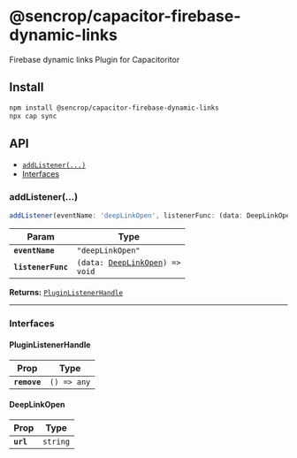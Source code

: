 # @sencrop/capacitor-firebase-dynamic-links

Firebase dynamic links Plugin for Capacitoritor

## Install

```bash
npm install @sencrop/capacitor-firebase-dynamic-links
npx cap sync
```

## API

<docgen-index>

* [`addListener(...)`](#addlistener)
* [Interfaces](#interfaces)

</docgen-index>

<docgen-api>
<!--Update the source file JSDoc comments and rerun docgen to update the docs below-->

### addListener(...)

```typescript
addListener(eventName: 'deepLinkOpen', listenerFunc: (data: DeepLinkOpen) => void) => PluginListenerHandle
```

| Param              | Type                                                                     |
| ------------------ | ------------------------------------------------------------------------ |
| **`eventName`**    | <code>"deepLinkOpen"</code>                                              |
| **`listenerFunc`** | <code>(data: <a href="#deeplinkopen">DeepLinkOpen</a>) =&gt; void</code> |

**Returns:** <code><a href="#pluginlistenerhandle">PluginListenerHandle</a></code>

--------------------


### Interfaces


#### PluginListenerHandle

| Prop         | Type                      |
| ------------ | ------------------------- |
| **`remove`** | <code>() =&gt; any</code> |


#### DeepLinkOpen

| Prop      | Type                |
| --------- | ------------------- |
| **`url`** | <code>string</code> |

</docgen-api>
